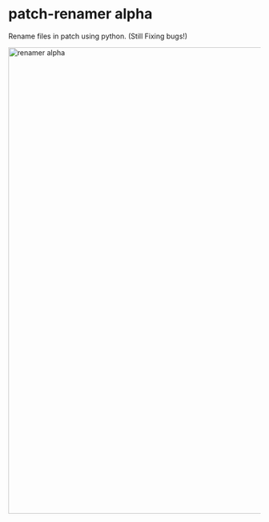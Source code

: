 # patch-renamer alpha
Rename files in patch using python.
(Still Fixing bugs!)

<img width="932" alt="renamer alpha" src="https://github.com/Adam-442/patch-renamer/assets/98691783/0c1dd865-9a02-4984-bb8c-07458d889c63">

